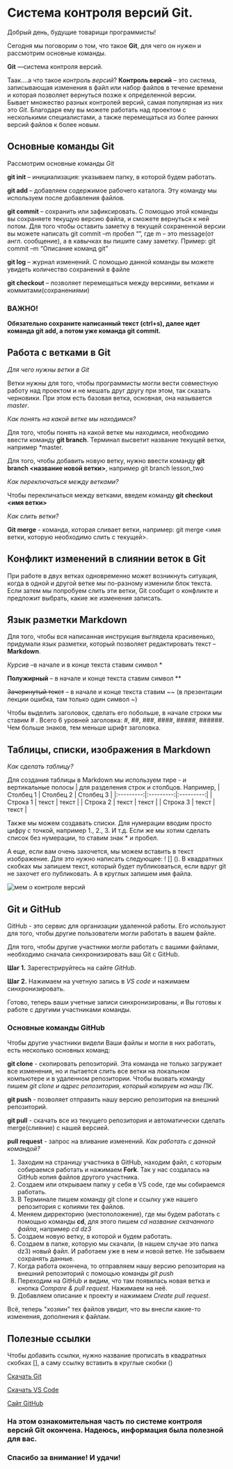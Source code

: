 # **Система контроля версий Git.** 

Добрый день, будущие товарищи программисты! 

Сегодня мы поговорим о том, что такое **Git**, для чего он нужен и рассмотрим основные команды. 

**Git** —система контроля версий. 

Таак….а что такое *контроль версий*? 
**Контроль версий** – это система, записывающая изменения в файл или набор файлов в течение времени   и которая позволяет вернуться позже к определенной версии.  
Бывает множество разных контролей версий, самая популярная из них это *Git*. Благодаря ему вы можете работать над проектом с несколькими специалистами, а также перемещаться из более ранних версий файлов к более новым. 

## **Основные команды Git**
Рассмотрим основные команды  *Git* 

**git init** – инициализация: указываем папку, в которой будем работать. 

**git add** – добавляем содержимое рабочего каталога. Эту команду мы используем после добавления файлов.

**git commit** – сохранить или зафиксировать. С помощью этой команды вы сохраняете текущую версию файла, и сможете вернуться к ней потом. Для того чтобы оставить заметку в текущей сохраненной версии вы можете написать git commit –m пробел “”, где m – это message(от англ. cообщение), а в кавычках вы пишите  саму заметку. Пример: git commit –m “Описание команд git”

**git log** – журнал изменений. С помощью данной команды вы можете увидеть количество сохранений в файле  

**git checkout** – позволяет перемещаться между версиями, ветками и коммитами(сохранениями)


### **ВАЖНО!** 
**Обязательно сохраните написанный текст (ctrl+s), далее идет команда git add, а потом уже команда git commit.**

## **Работа с ветками в Git**

*Для чего нужны ветки в Git*

Ветки нужны для того, чтобы программисты могли вести совместную работу над проектом и не мешать друг другу при этом, так сказать черновики. При этом есть базовая ветка, основная, она называется *master*. 

*Как понять на какой ветке мы находимся?*

Для того, чтобы понять на какой ветке мы находимся, необходимо ввести команду **git branch**. Терминал высветит название текущей ветки, например *master. 

Для того, чтобы добавить новую ветку, нужно ввести команду **git branch <название новой ветки>**, например git branch lesson_two

*Как переключаться между ветками?*

Чтобы перекличаться между ветками, введем команду **git checkout <имя ветки>**

*Как слить ветки?*

**Git merge** - команда, которая сливает ветки, например: git merge <имя ветки, которую необходимо слить с текущей>.

## **Конфликт изменений в слиянии веток в Git**

При работе в двух ветках одновременно может возникнуть ситуация, когда в одной и другой ветке мы по-разному изменили блок текста. Если затем мы попробуем слить эти ветки, Git сообщит о конфликте и предложит выбрать, какие же изменения записать.

## **Язык разметки Markdown**

Для того, чтобы вся написанная инструкция выглядела красивенько, придумали язык разметки, который позволяет редактировать текст – **Markdown**.

*Курсив* –в начале и в конце текста ставим символ *

**Полужирный** – в начале и конце текста ставим символ **

~~Зачеркнутый текст~~ – в начале и конце текста ставим ~~ (в презентации лекции ошибка, там только один символ ~)

Чтобы выделить заголовок, сделать его побольше, в начале строки мы ставим # . Всего 6 уровней заголовка: #, ##, ###, ####, #####, ######. Чем больше знаков, тем меньше шрифт заголовка. 

## **Таблицы, списки, изображения в Markdown**

*Как сделать таблицу?*

Для создания таблицы в Markdown мы используем тире - и вертикальные полосы | для разделения строк и столбцов. Например, 
| Столбец 1 | Столбец 2 | Столбец 3 |
|:---------:|:---------:|:---------:|
|  Строка 1 |   текст   |   текст   |
|  Строка 2 |   текст   |   текст   |
|  Строка 3 |   текст   |   текст   | 

Также мы можем создавать списки. Для нумерации вводим просто цифру с точкой, например 1., 2., 3. И т.д. 
Если же мы хотим сделать список без нумерации, то ставим знак * и пробел.

А еще, если вам очень захочется, мы можем вставить в текст изображение. Для это нужно написать следующее: ! [] (). В квадратных скобках мы запишем текст, который будет публиковаться, если вдруг git не захочет его публиковать. А в круглых запишем имя файла.

![мем о контроле версий](memchik.jpg)

## **Git и GitHub**

GitHub - это сервис для организации удаленной работы. Его используют для того, чтобы другие пользователи могли работать в вашем файле. 

Для того, чтобы другие участники могли работать с вашими файлами, необходимо сначала синхронизировать ваш Git с GitHub. 

**Шаг 1.** Зарегестрируйтесь на сайте *GitHub*.

**Шаг 2.** Нажимаем на учетную запись в *VS code* и нажимаем синхронизировать.

Готово, теперь ваши учетные записи синхронизированы, и Вы готовы к работе с другими участниками команды. 

### **Основные команды GitHub**

Чтобы другие участники видели Ваши файлы и могли в них работать, есть несколько основных команд:

**git clone** - скопировать репозиторий. Эта команда не только загружает все изменения, но и пытается слить
все ветки на локальном компьютере и в удаленном репозитории. Чтобы вызвать команду пишем *git clone и адрес репозитория, который копируем на наш ПК*.

**git push** - позволяет отправить нашу версию репозитория на внешний репозиторий. 

**git pull** - скачать все из текущего репозитория и автоматически сделать merge(слияние) с нашей версией.

**pull request** - запрос на вливание изменений. *Как работать с данной командой?* 

1. Заходим на страницу участника в GitHub, находим файл, с которым собираемся работать и нажимаем **Fork**. Так у нас создалась на GitHub копия файлов другого участника. 
2.  Создаем или открываем папку у себя в VS code, где мы собираемся работать. 
3. В Терминале пишем команду git clone и ссылку уже нашего репозитория с копиями тех файлов. 
4. Меняем дирректорию (местоположение), где мы будем работать с помощью команды **cd**, для этого пишем *cd название скачанного файла*, например *cd dz3* 
5. Создаем новую ветку, в которой и будем работать.
6. Создаем в папке, которую мы скачали, (в нашем случае это папка dz3) новый файл. И работаем уже в нем и новой ветке. Не забываем сохранять данные.
7. Когда работа окончена, то отправляем нашу версию репозитория на внешний репозиторий с помощью команды *git push*
8. Переходим на GitHub и видим, что там появилась новая ветка и кнопка *Compare & pull request*. Нажимаем на неё.  
9. Добавляем описание к проекту и нажимаем *Create pull request*.

Всё, теперь "хозяин" тех файлов увидит, что вы внесли какие-то изменения, дополнения к файлам. 


## **Полезные ссылки**
Чтобы добавить ссылки, нужно название прописать в квадратных скобках [], а саму ссылку вставить в круглые скобки ()

[Скачать Git](https://git-scm.com)

[Скачать VS Code](https://code.visualstudio.com)

[Сайт GitHub](https://github.com)

### На этом ознакомительная часть по системе контроля версий Git окончена. Надеюсь, информация была полезной для вас. 

### **Спасибо за внимание! И удачи!**